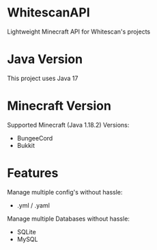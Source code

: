 # WhitescanAPI
Lightweight Minecraft API for Whitescan's projects

# Java Version
This project uses Java 17

# Minecraft Version
Supported Minecraft (Java 1.18.2) Versions:
- BungeeCord
- Bukkit

# Features
Manage multiple config's without hassle:
  - .yml / .yaml

Manage multiple Databases without hassle:
  - SQLite
  - MySQL
